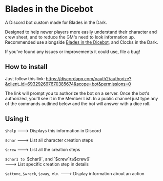 # Blades in the Dicebot
A Discord bot custom made for Blades in the Dark.

Designed to help newer players more easily understand their character and crew sheet, and to reduce the GM's need to look information up. Recommended use alongside [Blades in the Dicebot](https://github.com/jordanclarkedev/bitdicebot), and Clocks in the Dark.

If you've found any issues or improvements it could use, file a bug!

## How to install

Just follow this link:
https://discordapp.com/oauth2/authorize?&client_id=693292697670385674&scope=bot&permissions=0

The link will prompt you to authorize the bot on a server. Once the bot's authorized, you'll see it in the Member List. In a public channel just type any of the commands outlined below and the bot will answer with a dice roll.

## Using it

`$help`
---> Displays this information in Discord     

`$char`
---> List all character creation steps

`$crew`
---> List all the creation steps

`$char1 to `$char9`, and `$crew1` to `$crew6`  
---> List specific creation step in details   

`$attune`, `$wreck`, `$sway`, etc.
---> Display information about an action      
